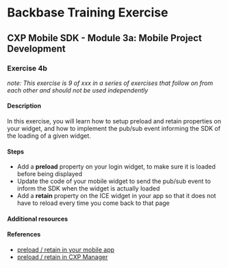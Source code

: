 # Backbase Training Exercise

## CXP Mobile SDK - Module 3a: Mobile Project Development

### Exercise 4b

_note: This exercise is 9 of xxx in a series of exercises that follow on from each other and should not be used independently_

#### Description

In this exercise, you will learn how to setup preload and retain properties on your widget, and how to implement the pub/sub event informing the SDK of the loading of a given widget.

#### Steps

 - Add a **preload** property on your login widget, to make sure it is loaded before being displayed
 - Update the code of your mobile widget to send the pub/sub event to inform the SDK when the widget is actually loaded
 - Add a **retain** property on the ICE widget in your app so that it does not have to reload every time you come back to that page

#### Additional resources

#### References

 - [preload / retain in your mobile app](https://my.backbase.com/resources/documentation/mobile-sdk/0.11-beta/mobileapp_preload_retain.html)
 - [preload / retain in CXP Manager](https://my.backbase.com/resources/documentation/mobile-sdk/0.11-beta/cxpmanager_preload_retain.html)
